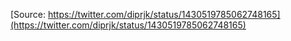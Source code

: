 [Source: https://twitter.com/diprjk/status/1430519785062748165](https://twitter.com/diprjk/status/1430519785062748165)